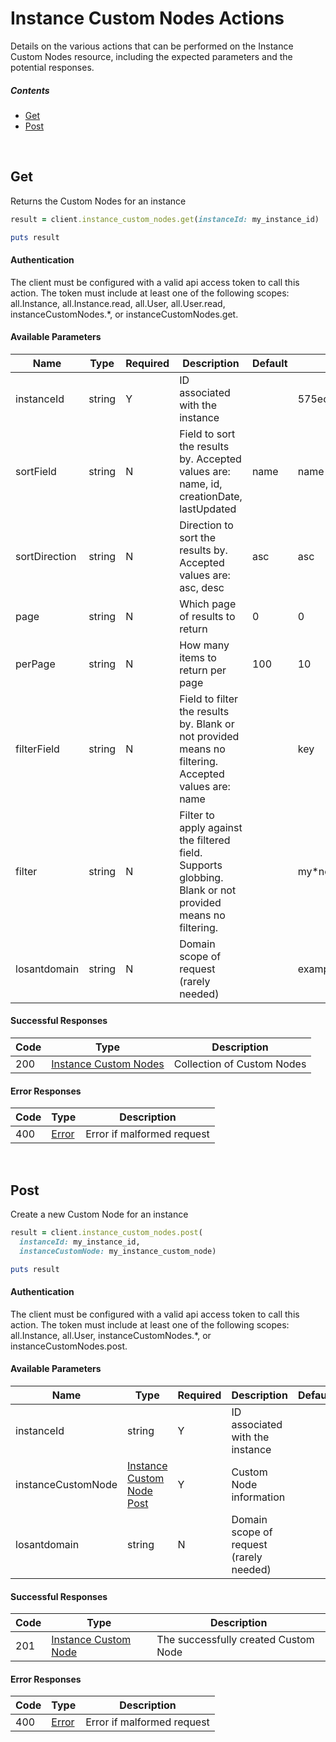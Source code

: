 # Instance Custom Nodes Actions

Details on the various actions that can be performed on the
Instance Custom Nodes resource, including the expected
parameters and the potential responses.

##### Contents

*   [Get](#get)
*   [Post](#post)

<br/>

## Get

Returns the Custom Nodes for an instance

```ruby
result = client.instance_custom_nodes.get(instanceId: my_instance_id)

puts result
```

#### Authentication
The client must be configured with a valid api access token to call this
action. The token must include at least one of the following scopes:
all.Instance, all.Instance.read, all.User, all.User.read, instanceCustomNodes.*, or instanceCustomNodes.get.

#### Available Parameters

| Name | Type | Required | Description | Default | Example |
| ---- | ---- | -------- | ----------- | ------- | ------- |
| instanceId | string | Y | ID associated with the instance |  | 575ec7417ae143cd83dc4a96 |
| sortField | string | N | Field to sort the results by. Accepted values are: name, id, creationDate, lastUpdated | name | name |
| sortDirection | string | N | Direction to sort the results by. Accepted values are: asc, desc | asc | asc |
| page | string | N | Which page of results to return | 0 | 0 |
| perPage | string | N | How many items to return per page | 100 | 10 |
| filterField | string | N | Field to filter the results by. Blank or not provided means no filtering. Accepted values are: name |  | key |
| filter | string | N | Filter to apply against the filtered field. Supports globbing. Blank or not provided means no filtering. |  | my*node |
| losantdomain | string | N | Domain scope of request (rarely needed) |  | example.com |

#### Successful Responses

| Code | Type | Description |
| ---- | ---- | ----------- |
| 200 | [Instance Custom Nodes](_schemas.md#instance-custom-nodes) | Collection of Custom Nodes |

#### Error Responses

| Code | Type | Description |
| ---- | ---- | ----------- |
| 400 | [Error](_schemas.md#error) | Error if malformed request |

<br/>

## Post

Create a new Custom Node for an instance

```ruby
result = client.instance_custom_nodes.post(
  instanceId: my_instance_id,
  instanceCustomNode: my_instance_custom_node)

puts result
```

#### Authentication
The client must be configured with a valid api access token to call this
action. The token must include at least one of the following scopes:
all.Instance, all.User, instanceCustomNodes.*, or instanceCustomNodes.post.

#### Available Parameters

| Name | Type | Required | Description | Default | Example |
| ---- | ---- | -------- | ----------- | ------- | ------- |
| instanceId | string | Y | ID associated with the instance |  | 575ec7417ae143cd83dc4a96 |
| instanceCustomNode | [Instance Custom Node Post](_schemas.md#instance-custom-node-post) | Y | Custom Node information |  | [Instance Custom Node Post Example](_schemas.md#instance-custom-node-post-example) |
| losantdomain | string | N | Domain scope of request (rarely needed) |  | example.com |

#### Successful Responses

| Code | Type | Description |
| ---- | ---- | ----------- |
| 201 | [Instance Custom Node](_schemas.md#instance-custom-node) | The successfully created Custom Node |

#### Error Responses

| Code | Type | Description |
| ---- | ---- | ----------- |
| 400 | [Error](_schemas.md#error) | Error if malformed request |
